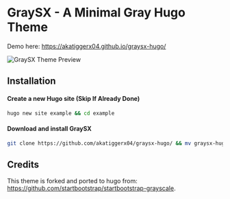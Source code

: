 # GraySX - A Minimal Gray Hugo Theme

Demo here: https://akatiggerx04.github.io/graysx-hugo/

![GraySX Theme Preview](https://github.com/akatiggerx04/graysx-hugo/blob/content/theme.gif?raw=true)

## Installation 

#### Create a new Hugo site (Skip If Already Done)

```sh
hugo new site example && cd example
```
#### Download and install GraySX

```sh
git clone https://github.com/akatiggerx04/graysx-hugo/ && mv graysx-hugo themes/graysx && cp -r themes/graysx/exampleSite/* .
```

## Credits

This theme is forked and ported to hugo from: https://github.com/startbootstrap/startbootstrap-grayscale.
